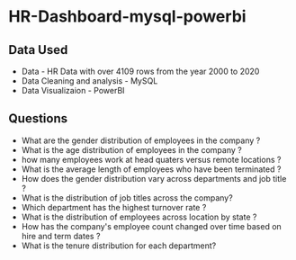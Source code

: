 # HR-Dashboard-mysql-powerbi
## Data Used
- Data - HR Data with over 4109 rows from the year 2000 to 2020
- Data Cleaning and analysis - MySQL
- Data Visualizaion - PowerBI
  
## Questions
- What are the gender distribution of employees in the company ?
- What is the age distribution of employees in the company ?
- how many employees work at head quaters versus remote locations ?
- What is the average length of employees who have been terminated ?
- How does the gender distribution vary across departments and job title ?
- What is the distribution of job titles across the company?
- Which department has the highest turnover rate ?
- What is the distribution of employees across location by state ?
- How has the company's employee count changed over time based on hire and term dates ?
- What is the tenure distribution for each department?
